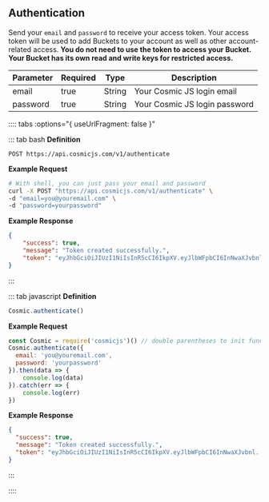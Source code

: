 ## Authentication

Send your `email` and `password` to receive your access token. Your access token will be used to add Buckets to your account as well as other account-related access. **You do not need to use the token to access your Bucket. Your Bucket has its own read and write keys for restricted access.**

| Parameter | Required | Type   | Description                   |
| --------- | -------- | ------ | ----------------------------- |
| email     | true     | String | Your Cosmic JS login email    |
| password  | true     | String | Your Cosmic JS login password |

:::: tabs :options="{ useUrlFragment: false }"

::: tab bash
**Definition**

```
POST https://api.cosmicjs.com/v1/authenticate
```

**Example Request**

```bash
# With shell, you can just pass your email and password
curl -X POST "https://api.cosmicjs.com/v1/authenticate" \
-d "email=you@youremail.com" \
-d "password=yourpassword"
```

**Example Response**

```json
{
	"success": true,
	"message": "Token created successfully.",
	"token": "eyJhbGciOiJIUzI1NiIsInR5cCI6IkpXV.eyJlbWFpbCI6InNwaXJvbnl..."
}
```
:::


::: tab javascript
**Definition**

```js
Cosmic.authenticate()
```

**Example Request**

```js
const Cosmic = require('cosmicjs')() // double parentheses to init function without token
Cosmic.authenticate({
  email: 'you@youremail.com',
  password: 'yourpassword'
}).then(data => {
    console.log(data)
}).catch(err => {
    console.log(err)
})
```

**Example Response**

```json
{
  "success": true,
  "message": "Token created successfully.",
  "token": "eyJhbGciOiJIUzI1NiIsInR5cCI6IkpXV.eyJlbWFpbCI6InNwaXJvbnl..."
}
```
:::

::::